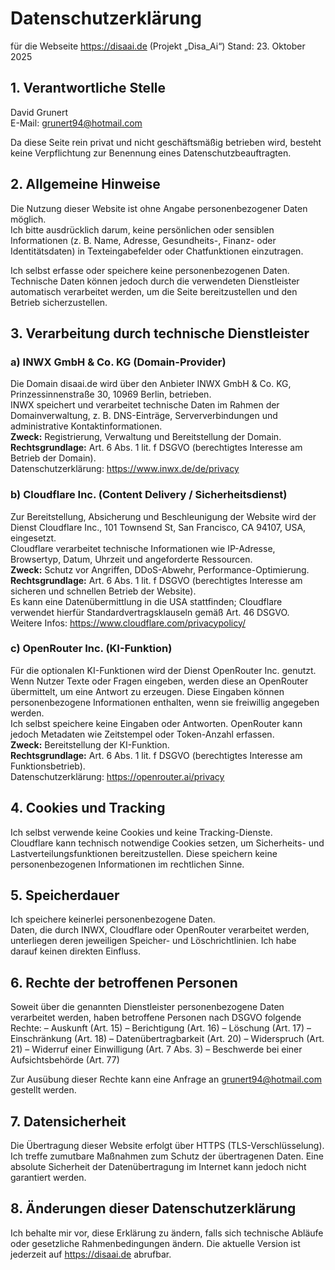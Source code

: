 # Datenschutzerklärung

für die Webseite https://disaai.de
(Projekt „Disa_Ai“)
Stand: 23. Oktober 2025

## 1. Verantwortliche Stelle

David Grunert  
E-Mail: grunert94@hotmail.com

Da diese Seite rein privat und nicht geschäftsmäßig betrieben wird, besteht keine Verpflichtung zur Benennung eines Datenschutzbeauftragten.

## 2. Allgemeine Hinweise

Die Nutzung dieser Website ist ohne Angabe personenbezogener Daten möglich.  
Ich bitte ausdrücklich darum, keine persönlichen oder sensiblen Informationen (z. B. Name, Adresse, Gesundheits-, Finanz- oder Identitätsdaten) in Texteingabefelder oder Chatfunktionen einzutragen.

Ich selbst erfasse oder speichere keine personenbezogenen Daten.  
Technische Daten können jedoch durch die verwendeten Dienstleister automatisch verarbeitet werden, um die Seite bereitzustellen und den Betrieb sicherzustellen.

## 3. Verarbeitung durch technische Dienstleister

### a) INWX GmbH & Co. KG (Domain-Provider)

Die Domain disaai.de wird über den Anbieter INWX GmbH & Co. KG, Prinzessinnenstraße 30, 10969 Berlin, betrieben.  
INWX speichert und verarbeitet technische Daten im Rahmen der Domainverwaltung, z. B. DNS-Einträge, Serververbindungen und administrative Kontaktinformationen.  
**Zweck:** Registrierung, Verwaltung und Bereitstellung der Domain.  
**Rechtsgrundlage:** Art. 6 Abs. 1 lit. f DSGVO (berechtigtes Interesse am Betrieb der Domain).  
Datenschutzerklärung: https://www.inwx.de/de/privacy

### b) Cloudflare Inc. (Content Delivery / Sicherheitsdienst)

Zur Bereitstellung, Absicherung und Beschleunigung der Website wird der Dienst Cloudflare Inc., 101 Townsend St, San Francisco, CA 94107, USA, eingesetzt.  
Cloudflare verarbeitet technische Informationen wie IP-Adresse, Browsertyp, Datum, Uhrzeit und angeforderte Ressourcen.  
**Zweck:** Schutz vor Angriffen, DDoS-Abwehr, Performance-Optimierung.  
**Rechtsgrundlage:** Art. 6 Abs. 1 lit. f DSGVO (berechtigtes Interesse am sicheren und schnellen Betrieb der Website).  
Es kann eine Datenübermittlung in die USA stattfinden; Cloudflare verwendet hierfür Standardvertragsklauseln gemäß Art. 46 DSGVO.  
Weitere Infos: https://www.cloudflare.com/privacypolicy/

### c) OpenRouter Inc. (KI-Funktion)

Für die optionalen KI-Funktionen wird der Dienst OpenRouter Inc. genutzt.  
Wenn Nutzer Texte oder Fragen eingeben, werden diese an OpenRouter übermittelt, um eine Antwort zu erzeugen. Diese Eingaben können personenbezogene Informationen enthalten, wenn sie freiwillig angegeben werden.  
Ich selbst speichere keine Eingaben oder Antworten. OpenRouter kann jedoch Metadaten wie Zeitstempel oder Token-Anzahl erfassen.  
**Zweck:** Bereitstellung der KI-Funktion.  
**Rechtsgrundlage:** Art. 6 Abs. 1 lit. f DSGVO (berechtigtes Interesse am Funktionsbetrieb).  
Datenschutzerklärung: https://openrouter.ai/privacy

## 4. Cookies und Tracking

Ich selbst verwende keine Cookies und keine Tracking-Dienste.  
Cloudflare kann technisch notwendige Cookies setzen, um Sicherheits- und Lastverteilungsfunktionen bereitzustellen. Diese speichern keine personenbezogenen Informationen im rechtlichen Sinne.

## 5. Speicherdauer

Ich speichere keinerlei personenbezogene Daten.  
Daten, die durch INWX, Cloudflare oder OpenRouter verarbeitet werden, unterliegen deren jeweiligen Speicher- und Löschrichtlinien. Ich habe darauf keinen direkten Einfluss.

## 6. Rechte der betroffenen Personen

Soweit über die genannten Dienstleister personenbezogene Daten verarbeitet werden, haben betroffene Personen nach DSGVO folgende Rechte:
– Auskunft (Art. 15)
– Berichtigung (Art. 16)
– Löschung (Art. 17)
– Einschränkung (Art. 18)
– Datenübertragbarkeit (Art. 20)
– Widerspruch (Art. 21)
– Widerruf einer Einwilligung (Art. 7 Abs. 3)
– Beschwerde bei einer Aufsichtsbehörde (Art. 77)

Zur Ausübung dieser Rechte kann eine Anfrage an grunert94@hotmail.com gestellt werden.

## 7. Datensicherheit

Die Übertragung dieser Website erfolgt über HTTPS (TLS-Verschlüsselung).  
Ich treffe zumutbare Maßnahmen zum Schutz der übertragenen Daten. Eine absolute Sicherheit der Datenübertragung im Internet kann jedoch nicht garantiert werden.

## 8. Änderungen dieser Datenschutzerklärung

Ich behalte mir vor, diese Erklärung zu ändern, falls sich technische Abläufe oder gesetzliche Rahmenbedingungen ändern. Die aktuelle Version ist jederzeit auf https://disaai.de abrufbar.
